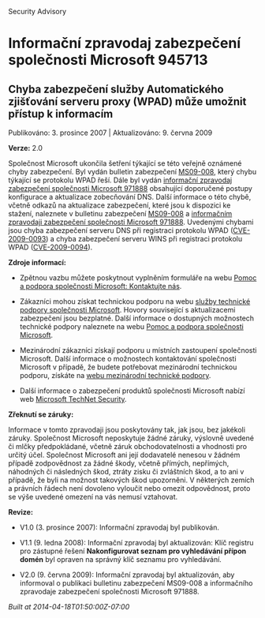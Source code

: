 ﻿---
Title: Informační zpravodaj zabezpečení společnosti Microsoft 945713

TOCTitle: 945713

ms:assetid: 945713

ms:mtpsurl: https://technet.microsoft.com/cs-CZ/library/945713(v=Security.10)

ms:contentKeyID: 61223573

---

Security Advisory

# Informační zpravodaj zabezpečení společnosti Microsoft 945713 #

## Chyba zabezpečení služby Automatického zjišťování serveru proxy (WPAD) může umožnit přístup k informacím ##

Publikováno: 3. prosince 2007 | Aktualizováno: 9. června 2009

**Verze:** 2.0

Společnost Microsoft ukončila šetření týkající se této veřejně oznámené chyby zabezpečení. Byl vydán bulletin zabezpečení [MS09-008](http://go.microsoft.com/fwlink/?linkid=139821), který chybu týkající se protokolu WPAD řeší. Dále byl vydán [informační zpravodaj zabezpečení společnosti Microsoft 971888](http://technet.microsoft.com/security/advisory/971888) obsahující doporučené postupy konfigurace a aktualizace zobecňování DNS. Další informace o této chybě, včetně odkazů na aktualizace zabezpečení, které jsou k dispozici ke stažení, naleznete v bulletinu zabezpečení [MS09-008](http://go.microsoft.com/fwlink/?linkid=139821) a [informačním zpravodaji zabezpečení společnosti Microsoft 971888](http://technet.microsoft.com/security/advisory/971888). Uvedenými chybami jsou chyba zabezpečení serveru DNS při registraci protokolu WPAD ([CVE-2009-0093](http://www.cve.mitre.org/cgi-bin/cvename.cgi?name=cve-2009-0093)) a chyba zabezpečení serveru WINS při registraci protokolu WPAD ([CVE-2009-0094](http://www.cve.mitre.org/cgi-bin/cvename.cgi?name=cve-2009-0094)).

**Zdroje informací:**

* Zpětnou vazbu můžete poskytnout vyplněním formuláře na webu [Pomoc a podpora společnosti Microsoft: Kontaktujte nás](https://support.microsoft.com/common/survey.aspx?scid=sw;en;1257&amp;amp;showpage=1&amp;amp;ws=technet&amp;amp;sd=tech).

* Zákazníci mohou získat technickou podporu na webu [služby technické podpory společnosti Microsoft](http://go.microsoft.com/fwlink/?linkid=21131). Hovory související s aktualizacemi zabezpečení jsou bezplatné. Další informace o dostupných možnostech technické podpory naleznete na webu [Pomoc a podpora společnosti Microsoft](http://support.microsoft.com/ln?=cs).

* Mezinárodní zákazníci získají podporu u místních zastoupení společnosti Microsoft. Další informace o možnostech kontaktování společnosti Microsoft v případě, že budete potřebovat mezinárodní technickou podporu, získáte na [webu mezinárodní technické podpory](http://go.microsoft.com/fwlink/?linkid=21155).

* Další informace o zabezpečení produktů společnosti Microsoft nabízí web [Microsoft TechNet Security](http://go.microsoft.com/fwlink/?linkid=21132).

**Zřeknutí se záruky:**

Informace v tomto zpravodaji jsou poskytovány tak, jak jsou, bez jakékoli záruky. Společnost Microsoft neposkytuje žádné záruky, výslovně uvedené či mlčky předpokládané, včetně záruk obchodovatelnosti a vhodnosti pro určitý účel. Společnost Microsoft ani její dodavatelé nenesou v žádném případě zodpovědnost za žádné škody, včetně přímých, nepřímých, náhodných či následných škod, ztráty zisku či zvláštních škod, a to ani v případě, že byli na možnost takových škod upozorněni. V některých zemích a právních řádech není dovoleno vyloučit nebo omezit odpovědnost, proto se výše uvedené omezení na vás nemusí vztahovat.

**Revize:**

* V1.0 (3. prosince 2007): Informační zpravodaj byl publikován.

* V1.1 (9. ledna 2008): Informační zpravodaj byl aktualizován: Klíč registru pro zástupné řešení **Nakonfigurovat seznam pro vyhledávání přípon domén** byl opraven na správný klíč seznamu pro vyhledávání.

* V2.0 (9. června 2009): Informační zpravodaj byl aktualizován, aby informoval o publikaci bulletinu zabezpečení MS09-008 a informačního zpravodaje zabezpečení společnosti Microsoft 971888.

*Built at 2014-04-18T01:50:00Z-07:00*


